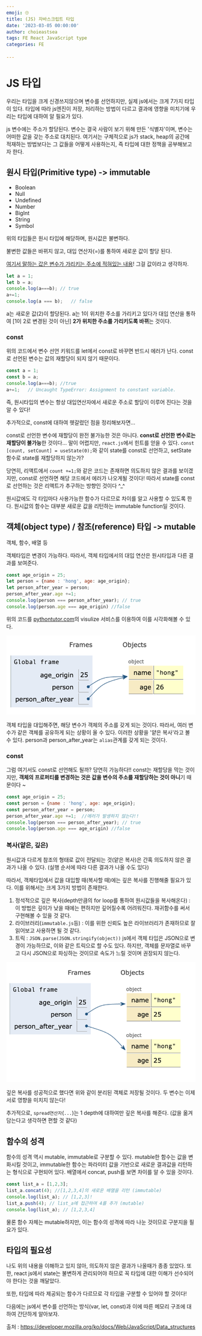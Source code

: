 ```yaml
---
emoji: 🙄
title: (JS) 자바스크립트 타입
date: '2023-03-05 00:00:00'
author: choieastsea
tags: FE React JavaScript type
categories: FE

---
```


# JS 타입

우리는 타입을 크게 신경쓰지않으며 변수를 선언하지만, 실제 js에서는 크게 7가지 타입이 있다. 타입에 따라 js엔진이 저장, 처리하는 방법이 다르고 결과에 영향을 미치기에 우리는 타입에 대하여 알 필요가 있다.

js 변수에는 주소가 할당된다. 변수는 결국 사람이 보기 위해 만든 '식별자'이며, 변수는 어떠한 값을 갖는 주소로 대치된다. 여기서는 구체적으로 js가 stack, heap의 공간에 적재하는 방법보다는 그 값들을 어떻게 사용하는지, 즉 타입에 대한 정책을 공부해보고자 한다.

## 원시 타입(Primitive type) -> immutable

- Boolean
- Null
- Undefined
- Number
- BigInt
- String
- Symbol

위의 타입들은 원시 타입에 해당하며, 원시값은 불변하다.

불변한 값들은 바뀌지 않고, 대입 연산자(=)를 통하여 새로운 값이 할당 된다.

<u>여기서 말하는 값은 변수가 가리키는 주소에 적혀있는 내용</u>! 그걸 값이라고 생각하자.

```javascript
let a = 1;
let b = a;
console.log(a===b); // true
a+=1; 
console.log(a === b);	// false
```

a는 새로운 값(2)이 할당된다. a는 1이 위치한 주소를 가리키고 있다가 대입 연산을 통하여 [1이 2로 변경된 것이 아닌] **2가 위치한 주소를 가리키도록 바뀌**는 것이다. 

### const

위의 코드에서 변수 선언 키워드를 let에서 const로 바꾸면 반드시 에러가 난다. const로 선언된 변수는 값의 재할당이 되지 않기 때문이다. 

```javascript
const a = 1;
const b = a;
console.log(a===b); //true
a+=1;	// Uncaught TypeError: Assignment to constant variable.
```

즉, 원시타입의 변수는 항상 대입연산자에서 새로운 주소로 할당이 이루어 진다는 것을 알 수 있다!

추가적으로, const에 대하여 헷갈렸던 점을 정리해보자면...

const로 선언한 변수에 재할당이 완전 불가능한 것은 아니다. **const로 선언한 변수로는 재할당이 불가능**한 것이다... 말이 어렵지만, `react.js`에서 힌트를 얻을 수 있다. `const [count, setCount] = useState(0);`와 같이 state를 const로 선언하고, setState함수로 state를 재할당하지 않는가?

당연히, 리액트에서 `count +=1;`와 같은 코드는 존재하면 의도하지 않은 결과를 보이겠지만, const로 선언하면 해당 코드에서 에러가 나오게될 것이다! 따라서 state를 const로 선언하는 것은 리액트가 추구하는 방향인 것이다 ^_^



원시값에도 각 타입마다 사용가능한 함수가 다르므로 차이를 알고 사용할 수 있도록 한다. 원시값의 함수는 대부분 새로운 값을 리턴하는 immutable function일 것이다.

## 객체(object type) / 참조(reference) 타입 -> mutable

객체, 함수, 배열 등

객체타입은 변경이 가능하다. 따라서, 객체 타입에서의 대입 연산은 원시타입과 다른 결과를 보여준다.

```javascript
const age_origin = 25;
let person = {name : 'hong', age: age_origin};
let person_after_year = person;
person_after_year.age +=1;
console.log(person === person_after_year); // true
console.log(person.age === age_origin) //false
```

위의 코드를 [pythontutor.com](https://pythontutor.com/visualize.html#mode=display)의 visulize 서비스를 이용하여 이를 시각화해볼 수 있다.

![img1](img1.png)

객체 타입을 대입해주면, 해당 변수가 객체의 주소를 갖게 되는 것이다. 따라서, 여러 변수가 같은 객체를 공유하게 되는 상황이 올 수 있다. 이러한 상황을 '얕은 복사'라고 볼 수 있다. person과 person_after_year는 `alias`관계를 갖게 되는 것이다.

### const

그럼 여기서도 const로 선언해도 될까? 당연히 가능하다!! const는 재할당을 막는 것이지만, **객체의 프로퍼티를 변경하는 것은 값을 변수의 주소를 재할당하는 것이 아니**기 때문이다 ~

```javascript
const age_origin = 25;
const person = {name : 'hong', age: age_origin};
const person_after_year = person;
person_after_year.age +=1;	//에러가 발생하지 않는다!!
console.log(person === person_after_year); // true
console.log(person.age === age_origin) //false
```

### 복사(얕은, 깊은)

원시값과 다르게 참조의 형태로 값이 전달되는 것(얕은 복사)은 간혹 의도하지 않은 결과가 나올 수 있다. (실행 순서에 따라 다른 결과가 나올 수도 있다) 

따라서, 객체타입에서 값을 대입할 때(복사할 때)에는 깊은 복사를 진행해줄 필요가 있다. 이를 위해서는 크게 3가지 방법이 존재한다.

1. 정석적으로 깊은 복사(depth만큼의 for loop를 통하여 원시값들을 복사해온다) : 이 방법은 깊이가 낮을 때에는 편하지만 깊어질수록 어려워진다. 재귀함수를 써서 구현해볼 수 있을 것 같다.
2. 라이브러리(`immutable.js`등) : 이를 위한 신뢰도 높은 라이브러리가 존재하므로 잘 읽어보고 사용하면 될 것 같다.
3. 트릭 : `JSON.parse(JSON.stringify(object))` js에서 객체 타입은 JSON으로 변경이 가능하므로, 이와 같은 트릭으로 할 수도 있다. 하지만, 객체를 문자열로 바꾸고 다시 JSON으로 파싱하는 것이므로 속도가 느릴 것이며 권장되지 않는다.

![img2](img2.png)

깊은 복사를 성공적으로 했다면 위와 같이 분리된 객체로 저장될 것이다. 두 변수는 이제 서로 영향을 미치지 않는다!

추가적으로, `spread연산자`(`...`)는 1 depth에 대하여만 깊은 복사를 해준다. (값을 옮겨 담는다고 생각하면 편할 것 같다)



## 함수의 성격

함수의 성격 역시 mutable, immutable로 구분할 수 있다. mutable한 함수는 값을 변화시킬 것이고, immutable한 함수는 파라미터 값을 기반으로 새로운 결과값을 리턴하는 형식으로 구현되어 있다. 배열에서 concat, push를 보면 차이를 알 수 있을 것이다.

```javascript
const list_a = [1,2,3];
list_a.concat(4); //[1,2,3,4]의 새로운 배열을 리턴 (immutable)
console.log(list_a); // [1,2,3]!
list_a.push(4);	// list_a에 접근하여 4를 추가 (mutable)
console.log(list_a); // [1,2,3,4]
```

물론 함수 자체는 mutable하지만, 이는 함수의 성격에 따라 나눈 것이므로 구분지을 필요가 있다.

## 타입의 필요성

나도 위의 내용을 이해하고 있지 않아, 의도하지 않은 결과가 나올때가 종종 있었다. 또한, react js에서 state는 불변하게 관리되어야 하므로 꼭 타입에 대한 이해가 선수되어야 한다는 것을 깨달았다.

또한, 타입에 따라 제공되는 함수가 다르므로 각 타입을 구분할 수 있어야 할 것이다!

다음에는 js에서 변수를 선언하는 방식(var, let, const)과 이에 따른 메모리 구조에 대하여 간단하게 알아보자. 

출처 : https://developer.mozilla.org/ko/docs/Web/JavaScript/Data_structures

